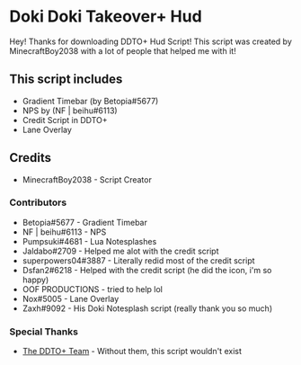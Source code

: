 # Doki Doki Takeover+ Hud
Hey! Thanks for downloading DDTO+ Hud Script! This script was created by MinecraftBoy2038 with a lot of people that helped me with it! 

## This script includes
* Gradient Timebar (by Betopia#5677)
* NPS by (NF | beihu#6113)
* Credit Script in DDTO+
* Lane Overlay

## Credits
* MinecraftBoy2038 - Script Creator

### Contributors

* Betopia#5677 - Gradient Timebar
* NF | beihu#6113 - NPS
* Pumpsuki#4681 - Lua Notesplashes
* Jaldabo#2709 - Helped me alot with the credit script
* superpowers04#3887 - Literally redid most of the credit script
* Dsfan2#6218 - Helped with the credit script (he did the icon, i'm so happy)
* OOF PRODUCTIONS - tried to help lol
* Nox#5005 - Lane Overlay
* Zaxh#9092 - His Doki Notesplash script (really thank you so much)

### Special Thanks
* [The DDTO+ Team](https://gamebanana.com/mods/47364) - Without them, this script wouldn't exist
